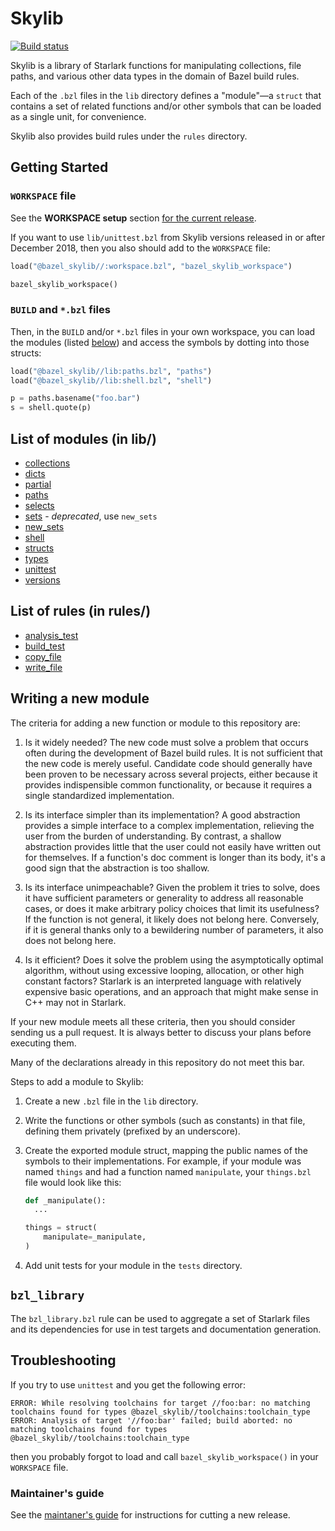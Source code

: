 # Skylib

[![Build status](https://badge.buildkite.com/921dc61e2d3a350ec40efb291914360c0bfa9b6196fa357420.svg?branch=main)](https://buildkite.com/bazel/bazel-skylib)

Skylib is a library of Starlark functions for manipulating collections, file paths,
and various other data types in the domain of Bazel build rules.

Each of the `.bzl` files in the `lib` directory defines a "module"&mdash;a
`struct` that contains a set of related functions and/or other symbols that can
be loaded as a single unit, for convenience.

Skylib also provides build rules under the `rules` directory.

## Getting Started

### `WORKSPACE` file

See the **WORKSPACE setup** section [for the current release](https://github.com/bazelbuild/bazel-skylib/releases).

If you want to use `lib/unittest.bzl` from Skylib versions released in or after
December 2018, then you also should add to the `WORKSPACE` file:

```python
load("@bazel_skylib//:workspace.bzl", "bazel_skylib_workspace")

bazel_skylib_workspace()
```

### `BUILD` and `*.bzl` files

Then, in the `BUILD` and/or `*.bzl` files in your own workspace, you can load
the modules (listed [below](#list-of-modules)) and access the symbols by
dotting into those structs:

```python
load("@bazel_skylib//lib:paths.bzl", "paths")
load("@bazel_skylib//lib:shell.bzl", "shell")

p = paths.basename("foo.bar")
s = shell.quote(p)
```

## List of modules (in lib/)

* [collections](docs/collections_doc.md)
* [dicts](docs/dicts_doc.md)
* [partial](docs/partial_doc.md)
* [paths](docs/paths_doc.md)
* [selects](docs/selects_doc.md)
* [sets](lib/sets.bzl) - _deprecated_, use `new_sets`
* [new_sets](docs/new_sets_doc.md)
* [shell](docs/shell_doc.md)
* [structs](docs/structs_doc.md)
* [types](docs/types_doc.md)
* [unittest](docs/unittest_doc.md)
* [versions](docs/versions_doc.md)

## List of rules (in rules/)

* [analysis_test](docs/analysis_test_doc.md)
* [build_test](docs/build_test_doc.md)
* [copy_file](docs/copy_file_doc.md)
* [write_file](docs/write_file_doc.md)

## Writing a new module

The criteria for adding a new function or module to this repository are:

1. Is it widely needed? The new code must solve a problem that occurs often during the development of Bazel build rules. It is not sufficient that the new code is merely useful.  Candidate code should generally have been proven to be necessary across several projects, either because it provides indispensible common functionality, or because it requires a single standardized implementation.

1. Is its interface simpler than its implementation? A good abstraction provides a simple interface to a complex implementation, relieving the user from the burden of understanding. By contrast, a shallow abstraction provides little that the user could not easily have written out for themselves. If a function's doc comment is longer than its body, it's a good sign that the abstraction is too shallow.

1. Is its interface unimpeachable? Given the problem it tries to solve, does it have sufficient parameters or generality to address all reasonable cases, or does it make arbitrary policy choices that limit its usefulness? If the function is not general, it likely does not belong here. Conversely, if it is general thanks only to a bewildering number of parameters, it also does not belong here.

1. Is it efficient? Does it solve the problem using the asymptotically optimal algorithm, without using excessive looping, allocation, or other high constant factors? Starlark is an interpreted language with relatively expensive basic operations, and an approach that might make sense in C++ may not in Starlark.

If your new module meets all these criteria, then you should consider sending us a pull request. It is always better to discuss your plans before executing them.

Many of the declarations already in this repository do not meet this bar.


Steps to add a module to Skylib:

1. Create a new `.bzl` file in the `lib` directory.

1. Write the functions or other symbols (such as constants) in that file,
   defining them privately (prefixed by an underscore).

1. Create the exported module struct, mapping the public names of the symbols
   to their implementations. For example, if your module was named `things` and
   had a function named `manipulate`, your `things.bzl` file would look like
   this:

   ```python
   def _manipulate():
     ...

   things = struct(
       manipulate=_manipulate,
   )
   ```

1. Add unit tests for your module in the `tests` directory.

## `bzl_library`

The `bzl_library.bzl` rule can be used to aggregate a set of
Starlark files and its dependencies for use in test targets and
documentation generation.

## Troubleshooting

If you try to use `unittest` and you get the following error:

```
ERROR: While resolving toolchains for target //foo:bar: no matching toolchains found for types @bazel_skylib//toolchains:toolchain_type
ERROR: Analysis of target '//foo:bar' failed; build aborted: no matching toolchains found for types @bazel_skylib//toolchains:toolchain_type
```

then you probably forgot to load and call `bazel_skylib_workspace()` in your
`WORKSPACE` file.

### Maintainer's guide

See the [maintaner's guide](docs/maintainers_guide.md) for instructions for
cutting a new release.

